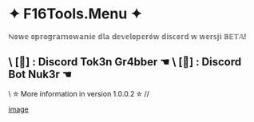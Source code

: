 # ✦ F16Tools.Menu ✦
ℕ𝕠𝕨𝕖 𝕠𝕡𝕣𝕠𝕘𝕣𝕒𝕞𝕠𝕨𝕒𝕟𝕚𝕖 𝕕𝕝𝕒 𝕕𝕖𝕧𝕖𝕝𝕠𝕡𝕖𝕣𝕠́𝕨 𝕕𝕚𝕤𝕔𝕠𝕣𝕕 𝕨 𝕨𝕖𝕣𝕤𝕛𝕚 𝔹𝔼𝕋𝔸! 

\\ [🎯] : Discord Tok3n Gr4bber ☚
\\ [🎯] : Discord Bot Nuk3r ☚
--------------------------------
\\ ✮ More information in version 1.0.0.2 ✮ //


[image](https://github.com/K4CuDev/f16tools/assets/98413376/a6c0a0bb-1067-4687-b70e-68136386c19f)


